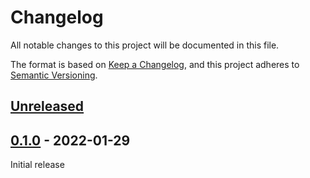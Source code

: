 # Changelog

All notable changes to this project will be documented in this file.

The format is based on [Keep a Changelog](https://keepachangelog.com/en/1.0.0/),
and this project adheres to [Semantic Versioning](https://semver.org/spec/v2.0.0.html).

## [Unreleased]

## [0.1.0] - 2022-01-29

Initial release

[Unreleased]: https://github.com/mnishiguchi/bh1750/compare/v0.1.0...HEAD

[0.1.0]: https://github.com/mnishiguchi/bh1750/releases/tag/v0.1.0
